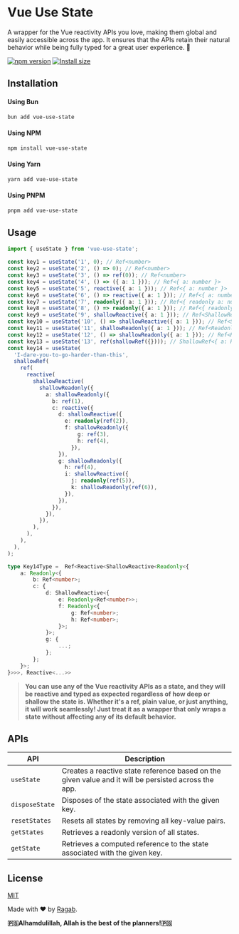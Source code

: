 # Vue Use State

A wrapper for the Vue reactivity APIs you love, making them global and easily accessible across the app. It ensures that the APIs retain their natural behavior while being fully typed for a great user experience. 💚

[![npm version](https://img.shields.io/badge/NPM_Home_Page-brightgreen)](https://www.npmjs.com/package/vue-use-state)
[![Install size](https://packagephobia.com/badge?p=vue-use-state)](https://packagephobia.com/result?p=vue-use-state)

## Installation

#### Using Bun
```bash
bun add vue-use-state
```

#### Using NPM
```bash
npm install vue-use-state
```

#### Using Yarn
```bash
yarn add vue-use-state
```

#### Using PNPM
```bash
pnpm add vue-use-state
```

## Usage

```ts
import { useState } from 'vue-use-state';

const key1 = useState('1', 0); // Ref<number>
const key2 = useState('2', () => 0); // Ref<number>
const key3 = useState('3', () => ref(0)); // Ref<number>
const key4 = useState('4', () => ({ a: 1 })); // Ref<{ a: number }>
const key5 = useState('5', reactive({ a: 1 })); // Ref<{ a: number }>
const key6 = useState('6', () => reactive({ a: 1 })); // Ref<{ a: number }>
const key7 = useState('7', readonly({ a: 1 })); // Ref<{ readonly a: number }>
const key8 = useState('8', () => readonly({ a: 1 })); // Ref<{ readonly a: number }>
const key9 = useState('9', shallowReactive({ a: 1 })); // Ref<ShallowReactive<{ a: number }>>
const key10 = useState('10', () => shallowReactive({ a: 1 })); // Ref<ShallowReactive<{ a: number }>>
const key11 = useState('11', shallowReadonly({ a: 1 })); // Ref<Readonly<{ a: number }>>
const key12 = useState('12', () => shallowReadonly({ a: 1 })); // Ref<Readonly<{ a: number }>>
const key13 = useState('13', ref(shallowRef({}))); // ShallowRef<{ a: Ref<number, number> }>
const key14 = useState(
  'I-dare-you-to-go-harder-than-this',
  shallowRef(
    ref(
      reactive(
        shallowReactive(
          shallowReadonly({
            a: shallowReadonly({
              b: ref(1),
              c: reactive({
                d: shallowReactive({
                  e: readonly(ref(2)),
                  f: shallowReadonly({
                      g: ref(3),
                      h: ref(4),
                    }),
                }),
                g: shallowReadonly({
                  h: ref(4),
                  i: shallowReactive({
                    j: readonly(ref(5)),
                    k: shallowReadonly(ref(6)),
                  }),
                }),
              }),
            }),
          }),
        ),
      ),
    ),
  ),
);

type Key14Type =  Ref<Reactive<ShallowReactive<Readonly<{
    a: Readonly<{
        b: Ref<number>;
        c: {
            d: ShallowReactive<{
                e: Readonly<Ref<number>>;
                f: Readonly<{
                    g: Ref<number>;
                    h: Ref<number>;
                }>;
            }>;
            g: {
                ...;
            };
        };
    }>;
}>>>, Reactive<...>>
```

> **You can use any of the Vue reactivity APIs as a state, and they will be reactive and typed as expected regardless of how deep or shallow the state is. Whether it's a ref, plain value, or just anything, it will work seamlessly! Just treat it as a wrapper that only wraps a state without affecting any of its default behavior.**

## APIs

| API           | Description                                                                 |
|---------------|-----------------------------------------------------------------------------|
| `useState`    | Creates a reactive state reference based on the given value and it will be persisted across the app.                           |
| `disposeState`| Disposes of the state associated with the given key.                        |
| `resetStates` | Resets all states by removing all key-value pairs.                          |
| `getStates`   | Retrieves a readonly version of all states.                                 |
| `getState`    | Retrieves a computed reference to the state associated with the given key.  |


## License

[MIT](./LICENSE)

Made with ❤️ by [Ragab](https://github.com/ahmedragab20).

**🇵🇸Alhamdulillah, Allah is the best of the planners!🇵🇸**
